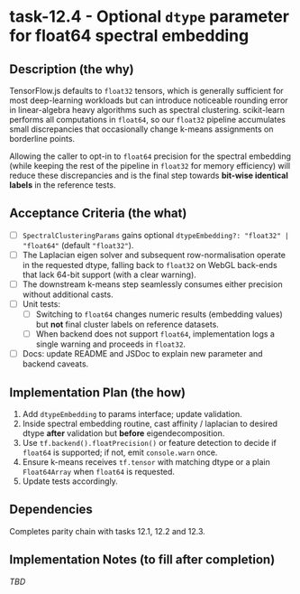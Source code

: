# task-12.4 - Optional `dtype` parameter for float64 spectral embedding

## Description (the why)

TensorFlow.js defaults to `float32` tensors, which is generally sufficient for most deep-learning workloads but can introduce noticeable rounding error in linear-algebra heavy algorithms such as spectral clustering.  scikit-learn performs all computations in `float64`, so our `float32` pipeline accumulates small discrepancies that occasionally change k-means assignments on borderline points.  

Allowing the caller to opt-in to `float64` precision for the spectral embedding (while keeping the rest of the pipeline in `float32` for memory efficiency) will reduce these discrepancies and is the final step towards **bit-wise identical labels** in the reference tests.

## Acceptance Criteria (the what)

- [ ] `SpectralClusteringParams` gains optional `dtypeEmbedding?: "float32" | "float64"` (default `"float32"`).
- [ ] The Laplacian eigen solver and subsequent row-normalisation operate in the requested dtype, falling back to `float32` on WebGL back-ends that lack 64-bit support (with a clear warning).
- [ ] The downstream k-means step seamlessly consumes either precision without additional casts.
- [ ] Unit tests:
  - [ ] Switching to `float64` changes numeric results (embedding values) but **not** final cluster labels on reference datasets.
  - [ ] When backend does not support `float64`, implementation logs a single warning and proceeds in `float32`.
- [ ] Docs: update README and JSDoc to explain new parameter and backend caveats.

## Implementation Plan (the how)

1. Add `dtypeEmbedding` to params interface; update validation.
2. Inside spectral embedding routine, cast affinity / laplacian to desired dtype **after** validation but **before** eigendecomposition.
3. Use `tf.backend().floatPrecision()` or feature detection to decide if `float64` is supported; if not, emit `console.warn` once.
4. Ensure k-means receives `tf.tensor` with matching dtype or a plain `Float64Array` when `float64` is requested.
5. Update tests accordingly.

## Dependencies

Completes parity chain with tasks 12.1, 12.2 and 12.3.

## Implementation Notes (to fill after completion)

*TBD*

